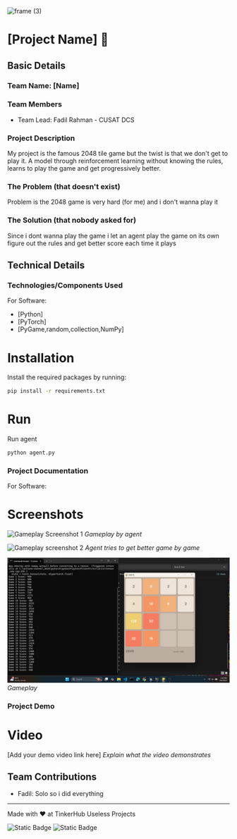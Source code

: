 <img width="3188" height="1202" alt="frame (3)" src="https://github.com/user-attachments/assets/517ad8e9-ad22-457d-9538-a9e62d137cd7" />


# [Project Name] 🎯


## Basic Details
### Team Name: [Name]


### Team Members
- Team Lead: Fadil Rahman - CUSAT DCS

### Project Description
My project is the famous 2048 tile game but the twist is that we don't get to play it. A model through reinforcement learning without knowing the rules, learns to play the game and get progressively better. 

### The Problem (that doesn't exist)
Problem is the 2048 game is very hard (for me) and i don't wanna play it

### The Solution (that nobody asked for)
Since i dont wanna play the game i let an agent play the game on its own figure out the rules and get better score each time it plays

## Technical Details
### Technologies/Components Used
For Software:
- [Python]
- [PyTorch]
- [PyGame,random,collection,NumPy]

# Installation
Install the required packages by running:

```bash
pip install -r requirements.txt
```

# Run

Run agent
```bash
python agent.py
```

### Project Documentation
For Software:

# Screenshots
![Gameplay Screenshot 1](images/screenshot%201.png)
*Gameplay by agent*

![Gameplay screenshot 2](images/screenshot%202.png)
*Agent tries to get better game by game*

![Gameplay Screenshot 3](images/screenshot3.png)
*Gameplay*

### Project Demo
# Video
[Add your demo video link here]
*Explain what the video demonstrates*

## Team Contributions
- Fadil: Solo so i did everything


---
Made with ❤️ at TinkerHub Useless Projects 

![Static Badge](https://img.shields.io/badge/TinkerHub-24?color=%23000000&link=https%3A%2F%2Fwww.tinkerhub.org%2F)
![Static Badge](https://img.shields.io/badge/UselessProjects--25-25?link=https%3A%2F%2Fwww.tinkerhub.org%2Fevents%2FQ2Q1TQKX6Q%2FUseless%2520Projects)



